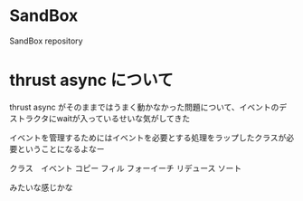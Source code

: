 # SandBox
SandBox repository

# thrust async について
thrust async がそのままではうまく動かなかった問題について、イベントのデストラクタにwaitが入っているせいな気がしてきた

イベントを管理するためにはイベントを必要とする処理をラップしたクラスが必要ということになるよなー

クラス　イベント
コピー
フィル
フォーイーチ
リデュース
ソート

みたいな感じかな
